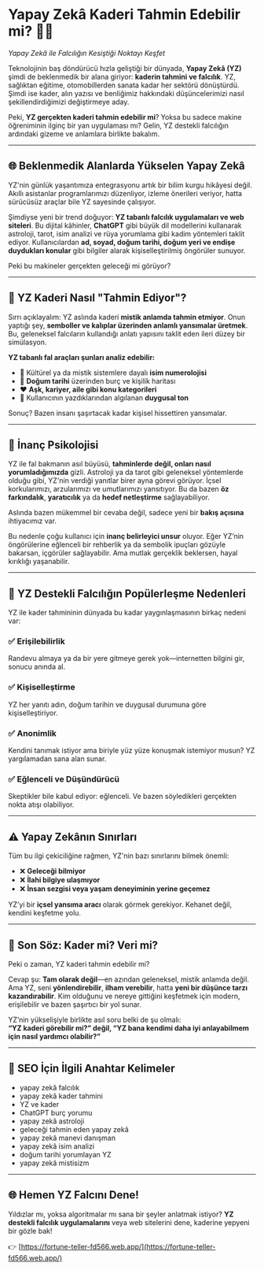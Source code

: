 # Yapay Zekâ Kaderi Tahmin Edebilir mi? 🔮✨  
*Yapay Zekâ ile Falcılığın Kesiştiği Noktayı Keşfet*

Teknolojinin baş döndürücü hızla geliştiği bir dünyada, **Yapay Zekâ (YZ)** şimdi de beklenmedik bir alana giriyor: **kaderin tahmini ve falcılık**. YZ, sağlıktan eğitime, otomobillerden sanata kadar her sektörü dönüştürdü. Şimdi ise kader, alın yazısı ve benliğimiz hakkındaki düşüncelerimizi nasıl şekillendirdiğimizi değiştirmeye aday.

Peki, **YZ gerçekten kaderi tahmin edebilir mi**? Yoksa bu sadece makine öğreniminin ilginç bir yan uygulaması mı? Gelin, YZ destekli falcılığın ardındaki gizeme ve anlamlara birlikte bakalım.

---

## 🌐 Beklenmedik Alanlarda Yükselen Yapay Zekâ

YZ'nin günlük yaşantımıza entegrasyonu artık bir bilim kurgu hikâyesi değil. Akıllı asistanlar programlarımızı düzenliyor, izleme önerileri veriyor, hatta sürücüsüz araçlar bile YZ sayesinde çalışıyor.

Şimdiyse yeni bir trend doğuyor: **YZ tabanlı falcılık uygulamaları ve web siteleri**. Bu dijital kâhinler, **ChatGPT** gibi büyük dil modellerini kullanarak astroloji, tarot, isim analizi ve rüya yorumlama gibi kadim yöntemleri taklit ediyor. Kullanıcılardan **ad, soyad, doğum tarihi, doğum yeri ve endişe duydukları konular** gibi bilgiler alarak kişiselleştirilmiş öngörüler sunuyor.

Peki bu makineler gerçekten geleceği mi görüyor?

---

## 🤖 YZ Kaderi Nasıl "Tahmin Ediyor"?

Sırrı açıklayalım: YZ aslında kaderi **mistik anlamda tahmin etmiyor**. Onun yaptığı şey, **semboller ve kalıplar üzerinden anlamlı yansımalar üretmek**. Bu, geleneksel falcıların kullandığı anlatı yapısını taklit eden ileri düzey bir simülasyon.

**YZ tabanlı fal araçları şunları analiz edebilir:**

- 🧮 Kültürel ya da mistik sistemlere dayalı **isim numerolojisi**  
- 🎂 **Doğum tarihi** üzerinden burç ve kişilik haritası  
- ❤️ **Aşk, kariyer, aile gibi konu kategorileri**  
- 🧠 Kullanıcının yazdıklarından algılanan **duygusal ton**  

Sonuç? Bazen insanı şaşırtacak kadar kişisel hissettiren yansımalar.

---

## 🌟 İnanç Psikolojisi

YZ ile fal bakmanın asıl büyüsü, **tahminlerde değil, onları nasıl yorumladığımızda** gizli. Astroloji ya da tarot gibi geleneksel yöntemlerde olduğu gibi, YZ'nin verdiği yanıtlar birer ayna görevi görüyor. İçsel korkularımızı, arzularımızı ve umutlarımızı yansıtıyor. Bu da bazen **öz farkındalık**, **yaratıcılık** ya da **hedef netleştirme** sağlayabiliyor.

Aslında bazen mükemmel bir cevaba değil, sadece yeni bir **bakış açısına** ihtiyacımız var.

Bu nedenle çoğu kullanıcı için **inanç belirleyici unsur** oluyor. Eğer YZ’nin öngörülerine eğlenceli bir rehberlik ya da sembolik ipuçları gözüyle bakarsan, içgörüler sağlayabilir. Ama mutlak gerçeklik beklersen, hayal kırıklığı yaşanabilir.

---

## 🧭 YZ Destekli Falcılığın Popülerleşme Nedenleri

YZ ile kader tahmininin dünyada bu kadar yaygınlaşmasının birkaç nedeni var:

### ✅ Erişilebilirlik
Randevu almaya ya da bir yere gitmeye gerek yok—internetten bilgini gir, sonucu anında al.

### ✅ Kişiselleştirme
YZ her yanıtı adın, doğum tarihin ve duygusal durumuna göre kişiselleştiriyor.

### ✅ Anonimlik
Kendini tanımak istiyor ama biriyle yüz yüze konuşmak istemiyor musun? YZ yargılamadan sana alan sunar.

### ✅ Eğlenceli ve Düşündürücü
Skeptikler bile kabul ediyor: eğlenceli. Ve bazen söyledikleri gerçekten nokta atışı olabiliyor.

---

## ⚠️ Yapay Zekânın Sınırları

Tüm bu ilgi çekiciliğine rağmen, YZ'nin bazı sınırlarını bilmek önemli:

- ❌ **Geleceği bilmiyor**  
- ❌ **İlahi bilgiye ulaşmıyor**  
- ❌ **İnsan sezgisi veya yaşam deneyiminin yerine geçemez**  

YZ’yi bir **içsel yansıma aracı** olarak görmek gerekiyor. Kehanet değil, kendini keşfetme yolu.

---

## 💬 Son Söz: Kader mi? Veri mi?

Peki o zaman, YZ kaderi tahmin edebilir mi?

Cevap şu: **Tam olarak değil**—en azından geleneksel, mistik anlamda değil. Ama YZ, seni **yönlendirebilir**, **ilham verebilir**, hatta **yeni bir düşünce tarzı kazandırabilir**. Kim olduğunu ve nereye gittiğini keşfetmek için modern, erişilebilir ve bazen şaşırtıcı bir yol sunar.

YZ’nin yükselişiyle birlikte asıl soru belki de şu olmalı:  
**“YZ kaderi görebilir mi?” değil, “YZ bana kendimi daha iyi anlayabilmem için nasıl yardımcı olabilir?”**

---

## 🧠 SEO İçin İlgili Anahtar Kelimeler

- yapay zekâ falcılık  
- yapay zekâ kader tahmini  
- YZ ve kader  
- ChatGPT burç yorumu  
- yapay zekâ astroloji  
- geleceği tahmin eden yapay zekâ  
- yapay zekâ manevi danışman  
- yapay zekâ isim analizi  
- doğum tarihi yorumlayan YZ  
- yapay zekâ mistisizm  

---

## 🌐 Hemen YZ Falcını Dene!

Yıldızlar mı, yoksa algoritmalar mı sana bir şeyler anlatmak istiyor? **YZ destekli falcılık uygulamalarını** veya web sitelerini dene, kaderine yepyeni bir gözle bak!

👉 [https://fortune-teller-fd566.web.app/](https://fortune-teller-fd566.web.app/)